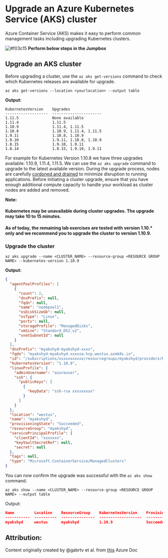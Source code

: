 # Upgrade an Azure Kubernetes Service (AKS) cluster

Azure Container Service (AKS) makes it easy to perform common management tasks including upgrading Kubernetes clusters.

![#f03c15](https://placehold.it/15/f03c15/000000?text=+) **Perform below steps in the Jumpbox**

## Upgrade an AKS cluster

Before upgrading a cluster, use the `az aks get-versions` command to check which Kubernetes releases are available for upgrade.

```azurecli-interactive
az aks get-versions --location <yourlocation> --output table
```

**Output:**

```console
KubernetesVersion    Upgrades
-------------------  ----------------------
1.11.5               None available
1.11.4               1.11.5
1.10.9               1.11.4, 1.11.5
1.10.8               1.10.9, 1.11.4, 1.11.5
1.9.11               1.10.8, 1.10.9
1.9.10               1.9.11, 1.10.8, 1.10.9
1.8.15               1.9.10, 1.9.11
1.8.14               1.8.15, 1.9.10, 1.9.11
```

For example for Kubernetes Version 1.10.8 we have three upgrades available: 1.10.9, 1.11.4, 1.11.5. We can use the `az aks upgrade` command to upgrade to the latest available version.  During the upgrade process, nodes are carefully [cordoned and drained](https://kubernetes.io/docs/tasks/administer-cluster/safely-drain-node/) to minimize disruption to running applications.  Before initiating a cluster upgrade, ensure that you have enough additional compute capacity to handle your workload as cluster nodes are added and removed.

**Note:** 
#### Kubernetes may be unavailable during cluster upgrades. The upgrade may take 10 to 15 minutes.
#### As of today, the remaining lab exercises are tested with version 1.10.* only and we recommend you to upgrade the cluster to version 1.10.9.

### Upgrade the cluster

```azurecli-interactive
az aks upgrade --name <CLUSTER_NAME> --resource-group <RESOURCE GROUP NAME> --kubernetes-version 1.10.9
```

**Output:**

```json
{
  "agentPoolProfiles": [
    {
      "count": 2,
      "dnsPrefix": null,
      "fqdn": null,
      "name": "nodepool1",
      "osDiskSizeGb": null,
      "osType": "Linux",
      "ports": null,
      "storageProfile": "ManagedDisks",
      "vmSize": "Standard_DS2_v2",
      "vnetSubnetId": null
    }
  ],
  "dnsPrefix": "myakshyd-myakshyd-xxxx",
  "fqdn": "myakshyd-myakshyd-xxxxxa.hcp.westus.azmk8s.io",
  "id": "/subscriptions/xxxxxxxxxxx/resourcegroups/myakshyd/providers/Microsoft.ContainerService/ma                                                                 nagedClusters/myakshyd",
  "kubernetesVersion": "1.10.9",
  "linuxProfile": {
    "adminUsername": "azureuser",
    "ssh": {
      "publicKeys": [
        {
          "keyData": "ssh-rsa xxxxxxxxx"
        }
      ]
    }
  },
  "location": "westus",
  "name": "myakshyd",
  "provisioningState": "Succeeded",
  "resourceGroup": "myakshyd",
  "servicePrincipalProfile": {
    "clientId": "xxxxxxx",
    "keyVaultSecretRef": null,
    "secret": null
  },
  "tags": null,
  "type": "Microsoft.ContainerService/ManagedClusters"
}

```

You can now confirm the upgrade was successful with the `az aks show` command.

```azurecli-interactive
az aks show --name <CLUSTER_NAME> --resource-group <RESOURCE GROUP NAME> --output table
```

Output:

```json
Name         Location    ResourceGroup    KubernetesVersion    ProvisioningState    Fqdn
-----------  ----------  ---------------  -------------------  -------------------  -----------------------------------------------------------
myakshyd     westus      myakshyd         1.10.9               Succeeded            myakshyd-myakshyd-xxxxx.hcp.eastus.azmk8s.io

```

## Attribution:
Content originally created by @gabrtv et al. from [this](https://docs.microsoft.com/en-us/azure/aks/upgrade-cluster) Azure Doc
